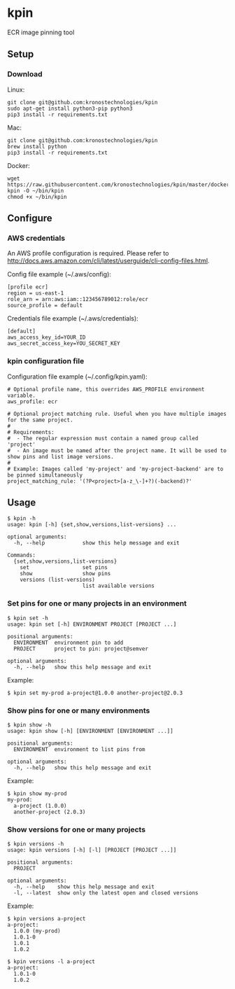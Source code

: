 # kpin
ECR image pinning tool

## Setup

### Download

Linux:
```
git clone git@github.com:kronostechnologies/kpin
sudo apt-get install python3-pip python3
pip3 install -r requirements.txt
```

Mac:
```
git clone git@github.com:kronostechnologies/kpin
brew install python
pip3 install -r requirements.txt
```

Docker:
```
wget https://raw.githubusercontent.com/kronostechnologies/kpin/master/docker-kpin -O ~/bin/kpin
chmod +x ~/bin/kpin
```


## Configure

### AWS credentials
An AWS profile configuration is required. Please refer to http://docs.aws.amazon.com/cli/latest/userguide/cli-config-files.html.

Config file example (~/.aws/config):
```
[profile ecr]
region = us-east-1
role_arn = arn:aws:iam::123456789012:role/ecr
source_profile = default
``` 

Credentials file example (~/.aws/credentials):
```
[default]
aws_access_key_id=YOUR_ID
aws_secret_access_key=YOU_SECRET_KEY
```

### kpin configuration file

Configuration file example (~/.config/kpin.yaml):
```
# Optional profile name, this overrides AWS_PROFILE environment variable.
aws_profile: ecr

# Optional project matching rule. Useful when you have multiple images for the same project.
#
# Requirements: 
#  - The regular expression must contain a named group called 'project'
#  - An image must be named after the project name. It will be used to show pins and list image versions.
#
# Example: Images called 'my-project' and 'my-project-backend' are to be pinned simultaneously
project_matching_rule: '(?P<project>[a-z_\-]+?)(-backend)?'
```


## Usage

```
$ kpin -h
usage: kpin [-h] {set,show,versions,list-versions} ...

optional arguments:
  -h, --help            show this help message and exit

Commands:
  {set,show,versions,list-versions}
    set                 set pins
    show                show pins
    versions (list-versions)
                        list available versions
```


### Set pins for one or many projects in an environment
```
$ kpin set -h
usage: kpin set [-h] ENVIRONMENT PROJECT [PROJECT ...]

positional arguments:
  ENVIRONMENT  environment pin to add
  PROJECT      project to pin: project@semver

optional arguments:
  -h, --help   show this help message and exit
```

Example:
```
$ kpin set my-prod a-project@1.0.0 another-project@2.0.3
```

### Show pins for one or many environments
```
$ kpin show -h
usage: kpin show [-h] [ENVIRONMENT [ENVIRONMENT ...]]

positional arguments:
  ENVIRONMENT  environment to list pins from

optional arguments:
  -h, --help   show this help message and exit

```

Example:
```
$ kpin show my-prod
my-prod:
  a-project (1.0.0)
  another-project (2.0.3)
```

### Show versions for one or many projects
```
$ kpin versions -h
usage: kpin versions [-h] [-l] [PROJECT [PROJECT ...]]

positional arguments:
  PROJECT

optional arguments:
  -h, --help    show this help message and exit
  -l, --latest  show only the latest open and closed versions
```

Example:
```
$ kpin versions a-project
a-project:
  1.0.0 (my-prod)
  1.0.1-0
  1.0.1
  1.0.2
  
$ kpin versions -l a-project
a-project:
  1.0.1-0
  1.0.2
```
